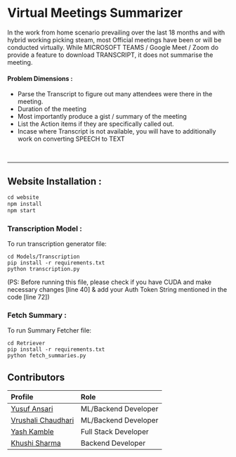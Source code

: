 # Virtual Meetings Summarizer
In the work from home scenario prevailing over the last 18 months and with hybrid working picking steam, most Official meetings have been or will be conducted virtually. While MICROSOFT TEAMS / Google Meet / Zoom do provide a feature to download TRANSCRIPT, it does not summarise the meeting.


#### Problem Dimensions :

- Parse the Transcript to figure out many attendees were there in the meeting.
- Duration of the meeting
- Most importantly produce a gist / summary of the meeting
- List the Action items if they are specifically called out.
- Incase where Transcript is not available, you will have to additionally work on converting SPEECH to TEXT

<br>
<hr>

## Website Installation :

```js
cd website
npm install
npm start
```
### Transcription Model :
To run transcription generator file:

```
cd Models/Transcription
pip install -r requirements.txt
python transcription.py
```
(PS: Before running this file, please check if you have CUDA and make necessary changes [line 40] & add your Auth Token String mentioned in the code [line 72])

### Fetch Summary :
To run Summary Fetcher file:

```
cd Retriever
pip install -r requirements.txt
python fetch_summaries.py
```

## Contributors

| Profile                                                  | Role |
| :------------------------------------------------------- | :------- |
| [Yusuf Ansari](https://github.com/Yusuf80216)           | ML/Backend Developer |
| [Vrushali Chaudhari](https://github.com/Vrushali-anil-Chaudhari)           | ML/Backend Developer |
| [Yash Kamble](https://github.com/yash-devop)           | Full Stack Developer |
| [Khushi Sharma](https://github.com/khushishar)           | Backend Developer |
